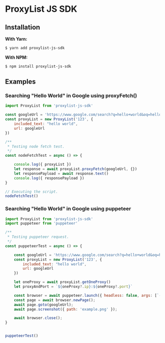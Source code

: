 # ProxyList JS SDK

## Installation
**With Yarn:**
```bash
$ yarn add proxylist-js-sdk
```
**With NPM:**
```bash
$ npm install proxylist-js-sdk
```

## Examples

### Searching "Hello World" in Google using proxyFetch()

```javascript
import ProxyList from 'proxylist-js-sdk'

const googleUrl = 'https://www.google.com/search?q=hello+world&oq=hello+world'
const proxyList = new ProxyList('123', {
    included_text: "hello world",
    url: googleUrl
})

/**
 * Testing node fetch test.
 */
const nodeFetchTest = async () => {

    console.log({ proxyList })
    let response = await proxyList.proxyFetch(googleUrl, {})
    let responsePayload = await response.text()
    console.log({ responsePayload })
}

// Executing the script.
nodeFetchTest()
```

### Searching "Hello World" in Google using puppeteer

```javascript
import ProxyList from 'proxylist-js-sdk'
import puppeteer from 'puppeteer'

/**
 * Testing puppeteer request.
 */
const puppeteerTest = async () => {

    const googleUrl = 'https://www.google.com/search?q=hello+world&oq=hello+world'
    const proxyList = new ProxyList('123', {
        included_text: "hello world",
        url: googleUrl
    })

    let oneProxy = await proxyList.getOneProxy()
    let proxyAndPort = `${oneProxy?.ip}:${oneProxy?.port}`

    const browser = await puppeteer.launch({ headless: false, args: [`--proxy-server=${proxyAndPort}`] });
    const page = await browser.newPage();
    await page.goto(googleUrl);
    await page.screenshot({ path: 'example.png' });

    await browser.close();
}


puppeteerTest()
```
